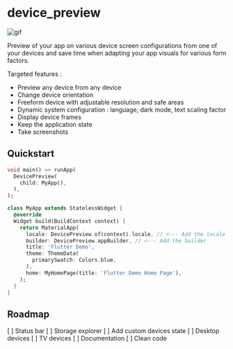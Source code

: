# device_preview

![gif](https://github.com/aloisdeniel/flutter_device_preview/raw/master/device_preview.gif)

Preview of your app on various device screen configurations from one of your devices and save time when adapting your app visuals for various form factors.

Targeted features :

* Preview any device from any device
* Change device orientation
* Freeform device with adjustable resolution and safe areas
* Dynamic system configuration : language, dark mode, text scaling factor
* Display device frames 
* Keep the application state
* Take screenshots

## Quickstart

```dart
void main() => runApp(
  DevicePreview(
    child: MyApp(),
  ),
);
```


```dart
class MyApp extends StatelessWidget {
  @override
  Widget build(BuildContext context) {
    return MaterialApp(
      locale: DevicePreview.of(context).locale, // <--- Add the locale 
      builder: DevicePreview.appBuilder, // <--- Add the builder 
      title: 'Flutter Demo',
      theme: ThemeData(
        primarySwatch: Colors.blue,
      ),
      home: MyHomePage(title: 'Flutter Demo Home Page'),
    );
  }
}
```

## Roadmap

[ ] Status bar
[ ] Storage explorer
[ ] Add custom devices state
[ ] Desktop devices
[ ] TV devices
[ ] Documentation
[ ] Clean code